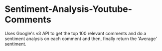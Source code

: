 # Sentiment-Analysis-Youtube-Comments
Uses Google's v3 API to get the top 100 relevant comments and do a sentiment analysis on each comment and then, finally return the 'Average' sentiment.
